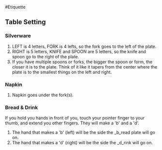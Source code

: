 #Etiquette

## Table Setting

### Silverware
1) LEFT is 4 letters, FORK is 4 lefts, so the fork goes to the left of the plate.
2) RIGHT is 5 letters, KNIFE and SPOON are 5 letters, so the knife and spoon go to the right of the plate.
3) If you have multiple spoons or forks, the bigger the spoon or form, the closer it is to the plate. Think of it like it tapers from the center where the plate is to the smallest things on the left and right.

### Napkin
1) Napkin goes under the fork(s).

### Bread & Drink
If you hold you hands in front of you, touch your pointer finger to your thumb, and extend you other fingers. They will make a 'b' and a 'd'.
1) The hand that makes a 'b' (left) will be the side the _b_read plate will go on.
1) The hand that makes a 'd' (right) will be the side the _d_rink will go on.
